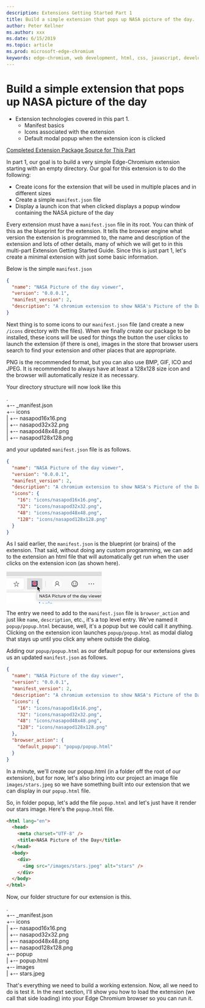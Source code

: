 ```yaml
---
description: Extensions Getting Started Part 1
title: Build a simple extension that pops up NASA picture of the day.
author: Peter Kellner
ms.author: xxx
ms.date: 6/15/2019
ms.topic: article
ms.prod: microsoft-edge-chromium
keywords: edge-chromium, web development, html, css, javascript, developer, extensions
---
```


# Build a simple extension that pops up NASA picture of the day

* Extension technologies covered in this part 1.
  * Manifest basics
  * Icons associated with the extension
  * Default modal popup when the extension icon is clicked

[Completed Extension Package Source for This Part](extension-source/extension-getting-started-part1.zip)

In part 1, our goal is to build a very simple Edge-Chromium extension starting with an empty directory.  Our goal for this extension is to do the following:

* Create icons for the extension that will be used in multiple places and in different sizes
* Create a simple `manifest.json` file
* Display a launch icon that when clicked displays a popup window containing the NASA picture of the day


Every extension must have a `manifest.json` file in its root.  You can think of this as the blueprint for the extension. It tells the browser engine what version the extension is programmed to, the name and description of the extension and lots of other details, many of which we will get to in this multi-part Extension Getting Started Guide. Since this is just part 1, let's create a minimal extension with just some basic information.

Below is the simple  `manifest.json`
```JSON
{
  "name": "NASA Picture of the day viewer",
  "version": "0.0.0.1",
  "manifest_version": 2,
  "description": "A chromium extension to show NASA's Picture of the Day."
}
```

Next thing is to some icons to our `manifest.json` file (and create a new `/icons` directory with the files). When we finally create our package to be installed, these icons will be used for things the button the user clicks to launch the extension (if there is one), images in the store that browser users search to find your extension and other places that are appropriate.  

PNG is the recommended format, but you can also use BMP, GIF, ICO and JPEG. It is recommended to always have at least a 128x128 size icon and the browser will automatically resize it as necessary.

Your directory structure will now look like this

.  
+-- _manifest.json  
+-- icons  
|   +-- nasapod16x16.png  
|   +-- nasapod32x32.png  
|   +-- nasapod48x48.png  
|   +-- nasapod128x128.png  

and your updated `manifest.json` file is as follows.

```JSON
{
  "name": "NASA Picture of the day viewer",
  "version": "0.0.0.1",
  "manifest_version": 2,
  "description": "A chromium extension to show NASA's Picture of the Day.",
  "icons": {
    "16": "icons/nasapod16x16.png",
    "32": "icons/nasapod32x32.png",
    "48": "icons/nasapod48x48.png",
    "128": "icons/nasapod128x128.png"
  }
}
```

As I said earlier, the `manifest.json` is the blueprint (or brains) of the extension. That said, without doing any custom programming, we can add to the extension an html file that will automatically get run when the user clicks on the extension icon (as shown here).

![Toolbar Badge Icon](media/part1-badge1.png)

  The entry we need to add to the `manifest.json` file is `browser_action` and just like `name`, `description`, etc., it's a top level entry. We've named it `popup/popup.html` because, well, it's a popup but we could call it anything.  Clicking on the extension icon launches `popup/popup.html` as  modal dialog that stays up until you click any where outside the dialog.

  Adding our `popup/popup.html` as our default popup for our extensions gives us an updated `manifest.json` as follows.

```JSON
{
  "name": "NASA Picture of the day viewer",
  "version": "0.0.0.1",
  "manifest_version": 2,
  "description": "A chromium extension to show NASA's Picture of the Day.",
  "icons": {
    "16": "icons/nasapod16x16.png",
    "32": "icons/nasapod32x32.png",
    "48": "icons/nasapod48x48.png",
    "128": "icons/nasapod128x128.png"
  },
  "browser_action": {
    "default_popup": "popup/popup.html"
  }
}
```

In a minute, we'll create our popup.html (in a folder off the root of our extension), but for now, let's also bring into our project an image file `images/stars.jpeg` so we have something built into our extension that we can display in our `popup.html` file.

So, in folder popup, let's add the file `popup.html` and let's just have it render our stars image. Here's the `popup.html` file.

```HTML
<html lang="en">
  <head>
    <meta charset="UTF-8" />
    <title>NASA Picture of the Day</title>
  </head>
  <body>
    <div>
      <img src="/images/stars.jpeg" alt="stars" />
    </div>
  </body>
</html>
```

Now, our folder structure for our extension is this.

.  
+-- _manifest.json  
+-- icons  
|   +-- nasapod16x16.png  
|   +-- nasapod32x32.png  
|   +-- nasapod48x48.png  
|   +-- nasapod128x128.png  
+-- popup  
|   +-- popup.html  
+-- images  
|   +-- stars.jpeg  

That's everything we need to build a working extension. Now, all we need to do is test it.  In the next section, I'll show you how to load the extension (we call that side loading) into your Edge Chromium browser so you can run it.
